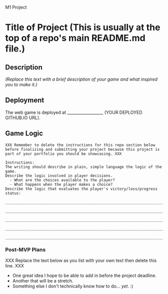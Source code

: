 M1 Project
# Title of Project (This is usually at the top of a repo's main README.md file.)

## Description

_(Replace this text with a brief description of your game and what inspired you to make it.)_


## Deployment

The web game is deployed at __________________ (YOUR DEPLOYED GITHUB.IO URL).


## Game Logic

```
XXX Remember to delete the instructions for this repo section below before finalizing and submitting your project because this project is part of your portfolio you should be showcasing. XXX

Instructions: 
The writing should describe in plain, simple language the logic of the game.
Describe the logic involved in player decisions.
  - What are the choices available to the player?
  - What happens when the player makes a choice?
Describe the logic that evaluates the player's victory/loss/progress status:

___________________________________________________________________________________

___________________________________________________________________________________

___________________________________________________________________________________

___________________________________________________________________________________

___________________________________________________________________________________
```

### Post-MVP Plans

XXX Replace the text below as you list with your own text then delete this line. XXX

- One great idea I hope to be able to add in before the project deadline.
- Another that will be a stretch.
- Something else I don't technically know how to do... *yet*. :)
